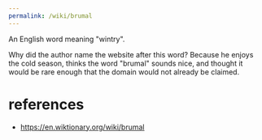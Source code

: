 ```yaml
---
permalink: /wiki/brumal
---
```


An English word meaning "wintry".

Why did the author name the website after this word? Because he enjoys the cold
season, thinks the word "brumal" sounds nice, and thought it would be rare
enough that the domain would not already be claimed.

# references

* <https://en.wiktionary.org/wiki/brumal>
